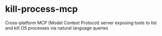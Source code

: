 # kill-process-mcp
Cross-platform MCP (Model Context Protocol) server exposing tools to list and kill OS processes via natural language queries

